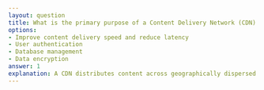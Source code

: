 ```yaml
---
layout: question
title: What is the primary purpose of a Content Delivery Network (CDN) in cloud architecture?
options:
- Improve content delivery speed and reduce latency
- User authentication
- Database management
- Data encryption
answer: 1
explanation: A CDN distributes content across geographically dispersed servers, reducing latency and improving content delivery speed by serving users from the nearest edge location.
---
```

